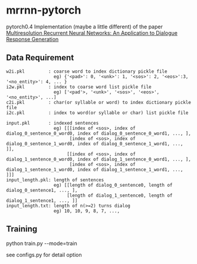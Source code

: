 # mrrnn-pytorch
pytorch0.4 Implementation (maybe a little different) of the paper [Multiresolution Recurrent Neural Networks: An Application to Dialogue Response Generation](https://arxiv.org/abs/1606.00776)

## Data Requirement
```
w2i.pkl         : coarse word to index dictionary pickle file   
                  eg) {'<pad>': 0, '<unk>': 1, '<sos>': 2, '<eos>':3, '<no_entity>': 4, ... }
i2w.pkl         : index to coarse word list pickle file   
                  eg) ['<pad'>, '<unk>', '<sos>', '<eos>', '<no_entity>', ...]
c2i.pkl         : char(or syllable or word) to index dictionary pickle file
i2c.pkl         : index to word(or syllable or char) list pickle file

input.pkl       : indexed sentences    
                  eg) [[[index of <sos>, index of dialog_0_sentence_0_word0, index of dialog_0_sentence_0_word1, ..., ],
                        [index of <sos>, index of dialog_0_sentence_1_word0, index of dialog_0_sentence_1_word1, ..., ]],
                       [[index of <sos>, index of dialog_1_sentence_0_word0, index of dialog_1_sentence_0_word1, ..., ],
                        [index of <sos>, index of dialog_1_sentence_1_word0, index of dialog_1_sentence_1_word1, ..., ]]]
input_length.pkl: length of sentences  
                  eg) [[length of dialog_0_sentence0, length of dialog_0_sentence1, ..., ],
                       [length of dialog_1_sentence0, length of dialog_1_sentence1, ..., ]]
input_length.txt: length of n(>=2) turns dialog   
                  eg) 10, 10, 9, 8, 7, ...,
```

## Training
python train.py --mode=train

see configs.py for detail option
